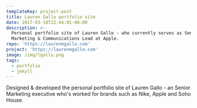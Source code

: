 ```yaml
---
templateKey: project-post
title: Lauren Gallo portfolio site
date: 2017-03-10T22:44:01-08:00
description: >-
  Personal portfolio site of Lauren Gallo - who currently serves as Senior Brand
  Marketing & Communications Lead at Apple.
repo: 'https://laurenmgallo.com'
project: 'https://laurenmgallo.com'
image: /img/lgallo.png
tags:
  - portfolio
  - jekyll
---
```

Designed & developed the personal portfolio site of Lauren Gallo - an Senior Marketing executive who's worked for brands such as Nike, Apple and Soho House.
